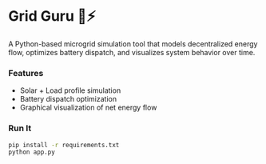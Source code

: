 # Grid Guru 🧠⚡

A Python-based microgrid simulation tool that models decentralized energy flow, optimizes battery dispatch, and visualizes system behavior over time.

### Features
- Solar + Load profile simulation
- Battery dispatch optimization
- Graphical visualization of net energy flow

### Run It
```bash
pip install -r requirements.txt
python app.py
